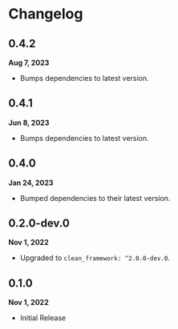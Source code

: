 # Changelog
## 0.4.2
**Aug 7, 2023**
- Bumps dependencies to latest version.

## 0.4.1
**Jun 8, 2023**
- Bumps dependencies to latest version.

## 0.4.0
**Jan 24, 2023**
- Bumped dependencies to their latest version.

## 0.2.0-dev.0
**Nov 1, 2022**
- Upgraded to `clean_framework: ^2.0.0-dev.0`.

## 0.1.0
**Nov 1, 2022**
- Initial Release